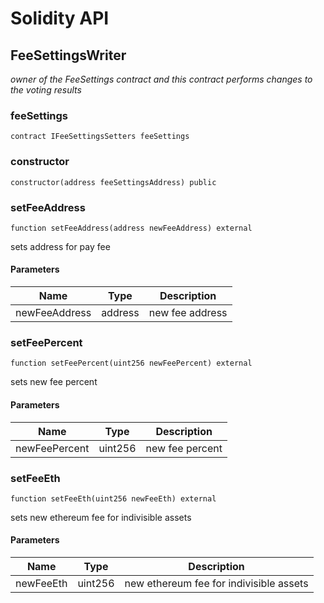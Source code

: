# Solidity API

## FeeSettingsWriter

_owner of the FeeSettings contract and this contract performs changes to the voting results_

### feeSettings

```solidity
contract IFeeSettingsSetters feeSettings
```

### constructor

```solidity
constructor(address feeSettingsAddress) public
```

### setFeeAddress

```solidity
function setFeeAddress(address newFeeAddress) external
```

sets address for pay fee

#### Parameters

| Name | Type | Description |
| ---- | ---- | ----------- |
| newFeeAddress | address | new fee address |

### setFeePercent

```solidity
function setFeePercent(uint256 newFeePercent) external
```

sets new fee percent

#### Parameters

| Name | Type | Description |
| ---- | ---- | ----------- |
| newFeePercent | uint256 | new fee percent |

### setFeeEth

```solidity
function setFeeEth(uint256 newFeeEth) external
```

sets new ethereum fee for indivisible assets

#### Parameters

| Name | Type | Description |
| ---- | ---- | ----------- |
| newFeeEth | uint256 | new ethereum fee for indivisible assets |

